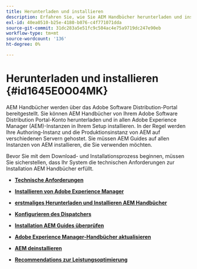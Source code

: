 ```yaml
---
title: Herunterladen und installieren
description: Erfahren Sie, wie Sie AEM Handbücher herunterladen und installieren.
exl-id: 40ea0510-b25e-4180-b076-c4f771071dda
source-git-commit: 31dc283a5e51fc9c504ac4e75a9719dc247e90eb
workflow-type: tm+mt
source-wordcount: '136'
ht-degree: 0%

---
```


# Herunterladen und installieren {#id1645E0O04MK}

AEM Handbücher werden über das Adobe Software Distribution-Portal bereitgestellt. Sie können AEM Handbücher von Ihrem Adobe Software Distribution Portal-Konto herunterladen und in allen Adobe Experience Manager \(AEM\)-Instanzen in Ihrem Setup installieren. In der Regel werden Ihre Authoring-Instanz und die Produktionsinstanz von AEM auf verschiedenen Servern gehostet. Sie müssen AEM Guides auf allen Instanzen von AEM installieren, die Sie verwenden möchten.

Bevor Sie mit dem Download- und Installationsprozess beginnen, müssen Sie sicherstellen, dass Ihr System die technischen Anforderungen zur Installation AEM Handbücher erfüllt.

- **[Technische Anforderungen](download-install-technical-requirements.md)**

- **[Installieren von Adobe Experience Manager](download-install-aem.md)**

- **[erstmaliges Herunterladen und Installieren AEM Handbücher](download-install-aemg-first-time.md)**

- **[Konfigurieren des Dispatchers](download-install-configure-dispatcher.md)**

- **[Installation AEM Guides überprüfen](download-install-verify-aemg-installation.md)**

- **[Adobe Experience Manager-Handbücher aktualisieren](upgrade-xml-documentation.md)**

- **[AEM deinstallieren](download-install-unistall-aemg.md)**

- **[Recommendations zur Leistungsoptimierung](download-install-recommend-perf-optimiz.md)**
